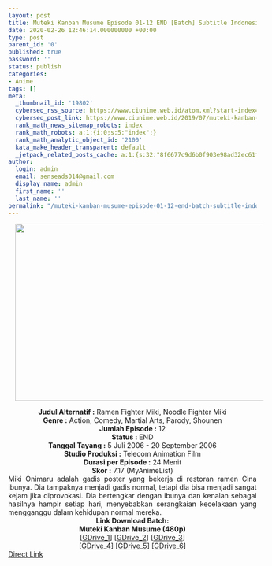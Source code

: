 ```yaml
---
layout: post
title: Muteki Kanban Musume Episode 01-12 END [Batch] Subtitle Indonesia
date: 2020-02-26 12:46:14.000000000 +00:00
type: post
parent_id: '0'
published: true
password: ''
status: publish
categories:
- Anime
tags: []
meta:
  _thumbnail_id: '19802'
  cyberseo_rss_source: https://www.ciunime.web.id/atom.xml?start-index=1201&max-results=150
  cyberseo_post_link: https://www.ciunime.web.id/2019/07/muteki-kanban-musume-episode-01-12-end.html
  rank_math_news_sitemap_robots: index
  rank_math_robots: a:1:{i:0;s:5:"index";}
  rank_math_analytic_object_id: '2100'
  kata_make_header_transparent: default
  _jetpack_related_posts_cache: a:1:{s:32:"8f6677c9d6b0f903e98ad32ec61f8deb";a:2:{s:7:"expires";i:1645838955;s:7:"payload";a:0:{}}}
author:
  login: admin
  email: senseads014@gmail.com
  display_name: admin
  first_name: ''
  last_name: ''
permalink: "/muteki-kanban-musume-episode-01-12-end-batch-subtitle-indonesia/"
---
```

<div class="separator" style="clear: both; text-align: center;"><a href="https://1.bp.blogspot.com/-xa8alOg1zWI/XSdgcuSaZII/AAAAAAAAbhs/Eqd1dVGMGGw3qr_8hoQveeSUNarPen6iwCLcBGAs/s1600/Muteki%2BKanban%2BMusume.jpg" imageanchor="1" style="margin-left: 1em; margin-right: 1em;"><img border="0" data-original-height="720" data-original-width="1280" height="360" src="{{ site.baseurl }}/assets/2020/02/Muteki%2BKanban%2BMusume.jpg" width="640" /></a></div>
<p>
<div style="text-align: center;"><b>Judul</b><b><b> Alternatif</b> :</b> Ramen Fighter Miki, Noodle Fighter Miki</div>
<div style="text-align: center;"><b><b>Genre :</b></b> Action, Comedy, Martial Arts, Parody, Shounen</div>
<div style="text-align: center;"><b>Jumlah Episode :</b> 12<br /><b>Status :&nbsp;</b>END<br /><b>Tanggal Tayang :</b> 5 Juli 2006 - 20 September 2006<br /><b>Studio Produksi :</b> Telecom Animation Film<br /><b>Durasi per Episode :</b> 24 Menit</div>
<div style="text-align: center;"><b>Skor :</b> 7.17 (MyAnimeList)</div>
<div style="text-align: center;"></div>
<div style="text-align: justify;">Miki Onimaru adalah gadis poster yang bekerja di restoran ramen Cina ibunya. Dia tampaknya menjadi gadis normal, tetapi dia bisa menjadi sangat kejam jika diprovokasi. Dia bertengkar dengan ibunya dan kenalan sebagai hasilnya hampir setiap hari, menyebabkan serangkaian kecelakaan yang mengganggu dalam kehidupan normal mereka.</div>
<div style="text-align: justify;"></div>
<div style="text-align: justify;"></div>
<div style="text-align: center;"><b>Link Download Batch:</b></div>
<div style="text-align: center;"><b>Muteki Kanban Musume (480p)</b></div>
<div style="text-align: center;">[<a href="https://drive.google.com/uc?id=1Ud3AZTM_AYUdAvT7T4Vsbv2Z8TZeghqX" target="_blank" rel="noopener">GDrive_1</a>] [<a href="https://drive.google.com/uc?id=1N40_TbRG02RWv_YKe_OiU_aYOl6XJSUM" target="_blank" rel="noopener">GDrive_2</a>] [<a href="https://drive.google.com/uc?id=1Yhbe6F0Pttf_5H-xEp0V2DmtKg84z78x" target="_blank" rel="noopener">GDrive_3</a>]<br />[<a href="https://drive.google.com/uc?id=1xuQ2_o0Aj4qAvNZHNsfwXPOeMKufpcHx" target="_blank" rel="noopener">GDrive_4</a>] [<a href="https://drive.google.com/uc?id=16J5Ys2KD5EbKdOWTblsu91L7T7M6Td03" target="_blank" rel="noopener">GDrive_5</a>] [<a href="https://drive.google.com/uc?id=1uKYqhQh23S9m4yQpqzqJl8ykUxoKCOZP" target="_blank" rel="noopener">GDrive_6</a>]</div>
<link rel="stylesheet" href="https://cdnjs.cloudflare.com/ajax/libs/font-awesome/4.7.0/css/font-awesome.min.css" />
<div class="divbtn"> <a href="https://handymansurrender.com/fihup8buzv?key=94550f7ce39444073321dde3b8782f97" class="btn"><i class="fa fa-download"></i> Direct Link</a> </div>
